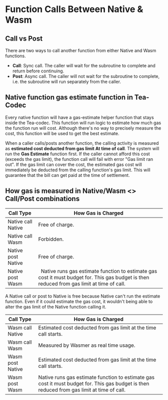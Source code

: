 # Function Calls Between Native & Wasm

## Call vs Post

There are two ways to call another function from either Native and Wasm functions.

- **Call**: Sync call. The caller will wait for the subroutine to complete and return before continuing.
- **Post**: Async call. The caller will not wait for the subroutine to complete, i.e. the subroutine will run separately from the caller.

## Native function gas estimate function in Tea-Codec
Every native function will have a gas-estimate helper function that stays inside the Tea-codec. This function will run logic to estimate how much gas the function run will cost. Although there's no way to precisely measure the cost, this function will be used to get the best estimate. 

When a caller calls/posts another function, the calling activity is measured as **estimated cost deducted from gas limit At time of call**. The system will run the **Gas Estimate** function first. If the caller cannot afford this cost (exceeds the gas limit), the function call will fail with error "Gas limit ran out". If the gas limit can cover the cost, the estimated gas cost will immediately be deducted from the calling function's gas limit. This will guarantee that the bill can get paid at the time of settlement.

## How gas is measured in Native/Wasm <> Call/Post combinations

| Call Type  | How Gas is Charged  |
|---|---|
| Native call Native  | Free of charge.  |
| Native call Wasm  | Forbidden.  |
| Native post Native  | Free of charge.  |
| Native post Wasm  |   Native runs gas estimate function to estimate gas cost it must budget for. This gas budget is then reduced from gas limit at time of call. |

A Native call or post to Native is free because Native can't run the estimate function. Even if it could estimate the gas cost, it wouldn't being able to alter the gas limit of the Native function calling it.

| Call Type  | How Gas is Charged  |
|---|---|
| Wasm call Native  | Estimated cost deducted from gas limit at the time call starts.  |
| Wasm call Wasm  | Measured by Wasmer as real time usage.  |
| Wasm post Native  | Estimated cost deducted from gas limit at the time call starts.  |
| Wasm post Wasm | Native runs gas estimate function to estimate gas cost it must budget for. This gas budget is then reduced from gas limit at time of call.  |